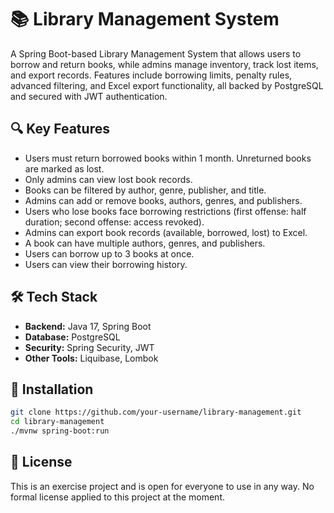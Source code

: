 # 📚 Library Management System

A Spring Boot-based Library Management System that allows users to borrow and return books, while admins manage inventory, track lost items, and export records. Features include borrowing limits, penalty rules, advanced filtering, and Excel export functionality, all backed by PostgreSQL and secured with JWT authentication.

## 🔍 Key Features

- Users must return borrowed books within 1 month. Unreturned books are marked as lost.
- Only admins can view lost book records.
- Books can be filtered by author, genre, publisher, and title.
- Admins can add or remove books, authors, genres, and publishers.
- Users who lose books face borrowing restrictions (first offense: half duration; second offense: access revoked).
- Admins can export book records (available, borrowed, lost) to Excel.
- A book can have multiple authors, genres, and publishers.
- Users can borrow up to 3 books at once.
- Users can view their borrowing history.

## 🛠️ Tech Stack

- **Backend:** Java 17, Spring Boot
- **Database:** PostgreSQL
- **Security:** Spring Security, JWT
- **Other Tools:** Liquibase, Lombok

## 📂 Installation

```bash
git clone https://github.com/your-username/library-management.git
cd library-management
./mvnw spring-boot:run
```

## 📄 License

This is an exercise project and is open for everyone to use in any way. No formal license applied to this project at the moment.

